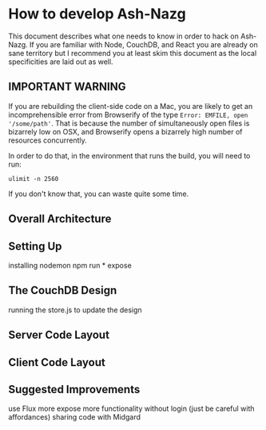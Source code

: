 
# How to develop Ash-Nazg

This document describes what one needs to know in order to hack on Ash-Nazg. If you are familiar
with Node, CouchDB, and React you are already on sane territory but I recommend you at least skim
this document as the local specificities are laid out as well.

## IMPORTANT WARNING

If you are rebuilding the client-side code on a Mac, you are likely to get an incomprehensible
error from Browserify of the type `Error: EMFILE, open '/some/path'`. That is because the number of
simultaneously open files is bizarrely low on OSX, and Browserify opens a bizarrely high number
of resources concurrently.

In order to do that, in the environment that runs the build, you will need to run:

    ulimit -n 2560

If you don't know that, you can waste quite some time.

## Overall Architecture

## Setting Up

installing
nodemon
npm run *
expose


## The CouchDB Design

running the store.js to update the design


## Server Code Layout


## Client Code Layout


## Suggested Improvements

use Flux more
expose more functionality without login (just be careful with affordances)
sharing code with Midgard
